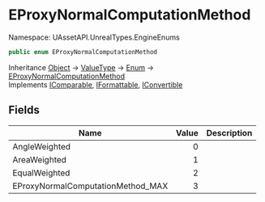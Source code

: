 # EProxyNormalComputationMethod

Namespace: UAssetAPI.UnrealTypes.EngineEnums

```csharp
public enum EProxyNormalComputationMethod
```

Inheritance [Object](https://docs.microsoft.com/en-us/dotnet/api/system.object) → [ValueType](https://docs.microsoft.com/en-us/dotnet/api/system.valuetype) → [Enum](https://docs.microsoft.com/en-us/dotnet/api/system.enum) → [EProxyNormalComputationMethod](./uassetapi.unrealtypes.engineenums.eproxynormalcomputationmethod.md)<br>
Implements [IComparable](https://docs.microsoft.com/en-us/dotnet/api/system.icomparable), [IFormattable](https://docs.microsoft.com/en-us/dotnet/api/system.iformattable), [IConvertible](https://docs.microsoft.com/en-us/dotnet/api/system.iconvertible)

## Fields

| Name | Value | Description |
| --- | --: | --- |
| AngleWeighted | 0 |  |
| AreaWeighted | 1 |  |
| EqualWeighted | 2 |  |
| EProxyNormalComputationMethod_MAX | 3 |  |

